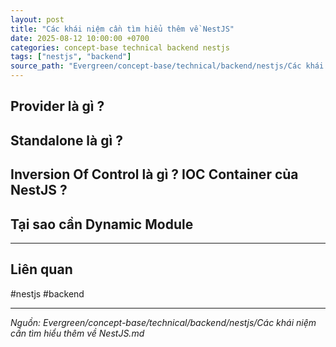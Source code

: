 ```yaml
---
layout: post
title: "Các khái niệm cần tìm hiểu thêm về NestJS"
date: 2025-08-12 10:00:00 +0700
categories: concept-base technical backend nestjs
tags: ["nestjs", "backend"]
source_path: "Evergreen/concept-base/technical/backend/nestjs/Các khái niệm cần tìm hiểu thêm về NestJS.md"
---
```

## Provider là gì ?


## Standalone là gì ?


## Inversion Of Control là gì ? IOC Container của NestJS ?


## Tại sao cần Dynamic Module




---
## Liên quan

#nestjs #backend

---
*Nguồn: Evergreen/concept-base/technical/backend/nestjs/Các khái niệm cần tìm hiểu thêm về NestJS.md*